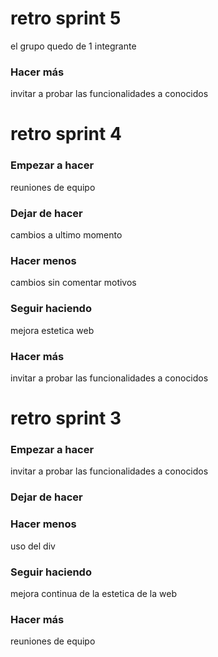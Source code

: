 # retro sprint 5

el grupo quedo de 1 integrante 

### Hacer más
invitar a probar las funcionalidades a conocidos

# retro sprint 4

### Empezar a hacer
reuniones de equipo

### Dejar de hacer
cambios a ultimo momento

### Hacer menos
cambios sin comentar motivos

### Seguir haciendo
mejora estetica web

### Hacer más
invitar a probar las funcionalidades a conocidos


# retro sprint 3

### Empezar a hacer
invitar a probar las funcionalidades a conocidos

### Dejar de hacer


### Hacer menos
uso del div

### Seguir haciendo
mejora continua de la estetica de la web

### Hacer más
reuniones de equipo
